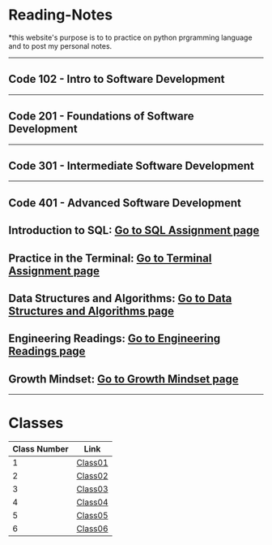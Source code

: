 # Reading-Notes

*this website's purpose is to to practice on python prgramming language and to post my personal notes.

---

## Code 102 - Intro to Software Development

---

## Code 201 - Foundations of Software Development

---

## Code 301 - Intermediate Software Development

---

## Code 401 - Advanced Software Development

## Introduction to SQL: [Go to SQL Assignment page](./SQL.md)

## Practice in the Terminal: [Go to Terminal Assignment page](./Terminal.md)

## Data Structures and Algorithms: [Go to Data Structures and Algorithms page](./DataStructuresAndAlgo.md)

## Engineering Readings: [Go to Engineering Readings page](./EngineeringReadings.md)

## Growth Mindset: [Go to Growth Mindset page](./Mindset.md)

---
# Classes


| Class Number| Link                            |
| ----------- | ------------------------------- |
|  1          | [Class01](./Classes/Class01.md) |
|  2          | [Class02](./Classes/Class02.md) |
|  3          | [Class03](./Classes/Class03.md) |
|  4          | [Class04](./Classes/Class04.md) |
|  5          | [Class05](./Classes/Class05.md) |
|  6          | [Class06](./Classes/Class06.md) |



